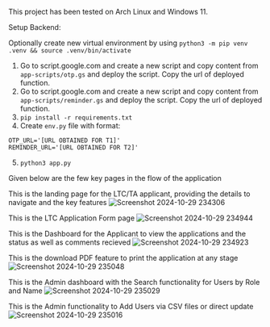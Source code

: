 This project has been tested on Arch Linux and Windows 11.

Setup Backend:

Optionally create new virtual environment by using `python3 -m pip venv .venv && source .venv/bin/activate`

1. Go to script.google.com and create a new script and copy content from `app-scripts/otp.gs` and deploy the script. Copy the url of deployed function.
2. Go to script.google.com and create a new script and copy content from `app-scripts/reminder.gs` and deploy the script. Copy the url of deployed function.
3. `pip install -r requirements.txt`
4. Create `env.py` file with format:
```
OTP_URL='[URL OBTAINED FOR T1]'
REMINDER_URL='[URL OBTAINED FOR T2]'
```
5. `python3 app.py`

Given below are the few key pages in the flow of the application

This is the landing page for the LTC/TA applicant, providing the details to navigate and the key features
![Screenshot 2024-10-29 234306](https://github.com/user-attachments/assets/9bb42601-adc3-4ca1-a2d8-3767b2f6c086)

This is the LTC Application Form page
![Screenshot 2024-10-29 234944](https://github.com/user-attachments/assets/8bba4207-b912-4f73-8ada-dea08ddeea3d)

This is the Dashboard for the Applicant to view the applications and the status as well as comments recieved
![Screenshot 2024-10-29 234923](https://github.com/user-attachments/assets/0360a0c4-e275-40bf-8714-18430bc72129)

This is the download PDF feature to print the application at any stage 
![Screenshot 2024-10-29 235048](https://github.com/user-attachments/assets/9c43d6d5-5226-44df-975f-70d18de174fa)

This is the Admin dashboard with the Search functionality for Users by Role and Name
![Screenshot 2024-10-29 235029](https://github.com/user-attachments/assets/06335e38-cb76-4334-9d2c-ecae151dde3c)

This is the Admin functionality to Add Users via CSV files or direct update
![Screenshot 2024-10-29 235016](https://github.com/user-attachments/assets/13211ac2-84ff-4094-984d-12beb6e92864)






